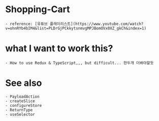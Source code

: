 # Shopping-Cart
    - reference: [유튜브 플레이리스트](https://www.youtube.com/watch?v=ohnRYb4bIM4&list=PLDrGjPCkkytsnmvgMPJBomOVx0XZ_gkCh&index=1)

# what I want to work this?
    - How to use Redux & TypeScript,,, but difficult... 한두개 더봐야할듯
    
# See also
    - PayloadAction
    - createSlice
    - configureStore
    - ReturnType
    - useSelector
